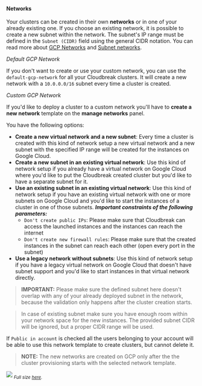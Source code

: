 #### Networks

Your clusters can be created in their own **networks** or in one of your already existing one. If you choose an 
existing network, it is possible to create a new subnet within the network. The subnet's IP range must be defined in 
the `Subnet (CIDR)` field using the general CIDR notation. You can read more about [GCP Networks](https://cloud.google.com/compute/docs/networking#networks) and [Subnet 
networks](https://cloud.google.com/compute/docs/networking#subnet_network).

*Default GCP Network*

If you don't want to create or use your custom network, you can use the `default-gcp-network` for all your 
Cloudbreak clusters. It will create a new network with a `10.0.0.0/16` subnet every time a cluster is created.

*Custom GCP Network*

If you'd like to deploy a cluster to a custom network you'll have to **create a new network** template on the **manage 
networks** panel.

You have the following options:

* **Create a new virtual network and a new subnet**: Every time a cluster is created with this kind of network setup a new virtual network and a new subnet with the specified IP range will be created for the instances on Google Cloud.
* **Create a new subnet in an existing virtual network**: Use this kind of network setup if you already have a virtual network on Google Cloud where you'd like to put the Cloudbreak created cluster but you'd like to have a separate subnet for it.
* **Use an existing subnet in an existing virtual network**: Use this kind of network setup if you have an existing virtual network with one or more subnets on Google Cloud and you'd like to start the instances of a cluster in one of those subnets. __*Important constraints of the following parameters:*__
    * `Don't create public IPs`: Please make sure that Cloudbreak can access the launched instances and the instances can reach the internet
    * `Don't create new firewall rules`: Please make sure that the created instances in the subnet can reach each other (open every port in the subnet)
* **Use a legacy network without subnets**: Use this kind of network setup if you have a legacy virtual network on Google Cloud that doesn't have subnet support and you'd like to start instances in that virtual network directly.

>**IMPORTANT:** Please make sure the defined subnet here doesn't overlap with any of your already deployed subnet in the
 network, because the validation only happens after the cluster creation starts.

>In case of existing subnet make sure you have enough room within your network space for the new instances. The 
provided subnet CIDR will be ignored, but a proper CIDR range will be used.

If `Public in account` is checked all the users belonging to your account will be able to use this network template 
to create clusters, but cannot delete it.

>**NOTE:** The new networks are created on GCP only after the the cluster provisioning starts with the selected 
network template.

![](/gcp/images/gcp-network_v2.png)
<sub>*Full size [here](/gcp/images/gcp-network_v2.png).*</sub>
